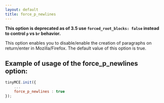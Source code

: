```yaml
---
layout: default
title: force_p_newlines
---
```


**This option is deprecated as of 3.5 use `forced_root_blocks: false` instead to control `p` vs `br` behavior.**

This option enables you to disable/enable the creation of paragraphs on return/enter in Mozilla/Firefox. The default value of this option is true.

## Example of usage of the force_p_newlines option:

```js
tinyMCE.init({
	...
	force_p_newlines : true
});
```
